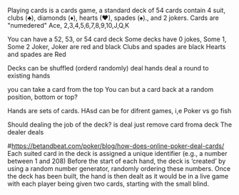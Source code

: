 Playing cards is a cards game, a standard deck of 54 cards contain 4 suit, clubs (♣), diamonds (♦), hearts (♥), spades (♠)., and 2 jokers.
Cards are "numedered"  Ace, 2,3,4,5,6,7,8,9,10,J,Q,K


You can have a 52, 53, or 54 card deck
Some decks have 0 jokes, Some 1, Some 2 Joker, Joker are red and black 
Clubs and spades are black
Hearts and spades are Red

Decks can be
shuffled (orderd randomly)
deal hands 
deal a round to existing hands

you can take a card from the top
You can but a card back at a random position, bottom or top?




Hands are sets  of cards. 
HAsd can be for difrent  games, i,e Poker vs go fish


Should dealing the job of the deck? is deal just remove card  froma deck
The dealer deals









#https://betandbeat.com/poker/blog/how-does-online-poker-deal-cards/
Each suited card in the deck is assigned a unique identifier (e.g., a number between 1 and 208)
Before the start of each hand, the deck is ‘created’ by using a random number generator, randomly ordering these numbers.
Once the deck has been built, the hand is then dealt as it would be in a live game with each player being given two cards, starting with the small blind.